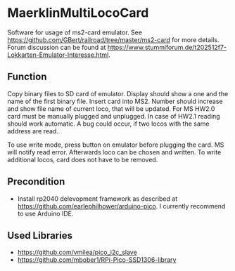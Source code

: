 # MaerklinMultiLocoCard

Software for usage of ms2-card emulator.
See https://github.com/GBert/railroad/tree/master/ms2-card for more details.
Forum discussion can be found at https://www.stummiforum.de/t202512f7-Lokkarten-Emulator-Interesse.html.

## Function
Copy binary files to SD card of emulator. Display should show a one and the name of the first binary file. Insert card into MS2. 
Number should increase and show file name of current loco, that will be updated. For MS HW2.0 card must be manually plugged and unplugged.
In case of HW2.1 reading should work automatic. A bug could occur, if two locos with the same address are read.

To use write mode, press button on emulator before plugging the card. MS will notify read error. Afterwards loco can be chosen and written. To write additional locos, card does not have to be removed.

## Precondition
- Install rp2040 delevopment framework as described at https://github.com/earlephilhower/arduino-pico. I currently recommend to use Arduino IDE.

## Used Libraries
- https://github.com/vmilea/pico_i2c_slave
- https://github.com/mbober1/RPi-Pico-SSD1306-library
